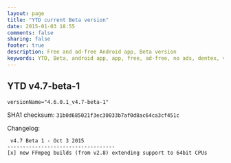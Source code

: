 ```yaml
---
layout: page
title: "YTD current Beta version"
date: 2015-01-03 18:55
comments: false
sharing: false
footer: true
description: Free and ad-free Android app, Beta version
keywords: YTD, Beta, android app, app, free, ad-free, no ads, dentex, video, audio, YouTube, downloader, media, conversion, extraction, management
---
```


## YTD v4.7-beta-1

`versionName="4.6.0.1_v4.7-beta-1"`

SHA1 checksum: `31b0d685021f3ec30033b7af0d8ac64ca3cf451c`

Changelog:

     v4.7 Beta 1 - Oct 3 2015
    -----------------------------------
    [x] new FFmpeg builds (from v2.8) extending support to 64bit CPUs
